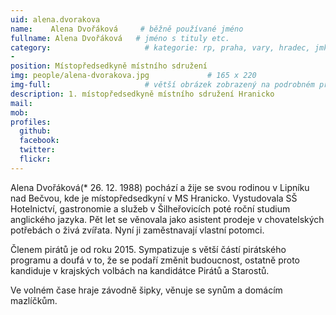 ```yaml
---
uid: alena.dvorakova
name:    Alena Dvořáková     # běžně používané jméno
fullname: Alena Dvořáková   # jméno s tituly etc.
category:                     # kategorie: rp, praha, vary, hradec, jmk, senat
- 
position: Místopředsedkyně místního sdružení
img: people/alena-dvorakova.jpg             # 165 x 220
img-full:                     # větší obrázek zobrazený na podrobném profilu
description: 1. místopředsedkyně místního sdružení Hranicko             # kratký popis, max 160 znaků
mail: 
mob: 
profiles:
  github:
  facebook: 
  twitter:         
  flickr: 
---
```

Alena Dvořáková(* 26. 12. 1988) pochází a žije se svou rodinou v Lipníku nad Bečvou, kde je místopředsedkyní v MS Hranicko. Vystudovala SŠ Hotelnictví, gastronomie a služeb v Šilheřovicích poté roční studium anglického jazyka. Pět let se věnovala jako asistent prodeje v chovatelských potřebách o živá zvířata. Nyní ji zaměstnavají vlastní potomci.  

Členem pirátů je od roku 2015. Sympatizuje s větší částí pirátského programu a doufá v to, že se podaří změnit budoucnost, ostatně proto kandiduje v krajských volbách na kandidátce Pirátů a Starostů.

Ve volném čase hraje závodně šipky, věnuje se synům a domácím mazlíčkům.
